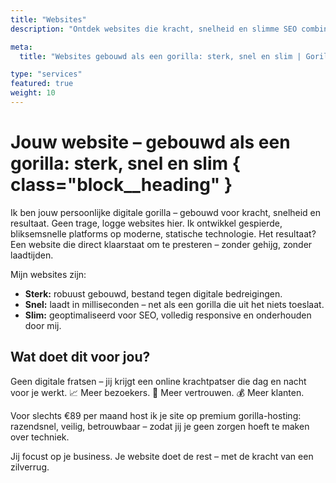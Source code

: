 ```yaml
---
title: "Websites"
description: "Ontdek websites die kracht, snelheid en slimme SEO combineren. GorillaMade bouwt robuuste, razendsnelle sites die meer bezoekers, vertrouwen en klanten opleveren — zonder technische zorgen."

meta:
  title: "Websites gebouwd als een gorilla: sterk, snel en slim | GorillaMade"

type: "services"
featured: true
weight: 10
---
```


# Jouw website – gebouwd als een gorilla: sterk, snel en slim { class="block__heading" }

Ik ben jouw persoonlijke digitale gorilla – gebouwd voor kracht, snelheid en resultaat. Geen trage, logge websites hier. Ik ontwikkel gespierde, bliksemsnelle platforms op moderne, statische technologie. Het resultaat? Een website die direct klaarstaat om te presteren – zonder gehijg, zonder laadtijden.

Mijn websites zijn:

- **Sterk:** robuust gebouwd, bestand tegen digitale bedreigingen.
- **Snel:** laadt in milliseconden – net als een gorilla die uit het niets toeslaat.
- **Slim:** geoptimaliseerd voor SEO, volledig responsive en onderhouden door mij.

## Wat doet dit voor jou?

Geen digitale fratsen – jij krijgt een online krachtpatser die dag en nacht voor je werkt.
📈 Meer bezoekers. 🧠 Meer vertrouwen. 💰 Meer klanten.

Voor slechts €89 per maand host ik je site op premium gorilla-hosting: razendsnel, veilig, betrouwbaar – zodat jij je geen zorgen hoeft te maken over techniek.

Jij focust op je business.
Je website doet de rest – met de kracht van een zilverrug.



<!-- ## Voor wie zijn mijn gorilla-websites perfect?

- **Ambitieuze ondernemers** die online willen groeien zonder technisch geklungel
- **Lokale bedrijven** die beter gevonden willen worden in hun eigen jungle
- **Professionals** zoals coaches, advocaten en consultants die willen opvallen in de menigte
- **Start-ups** die groot willen lijken zonder groot te betalen
- **Dienstverleners** die hun expertise willen tonen en nieuwe klanten willen aantrekken -->